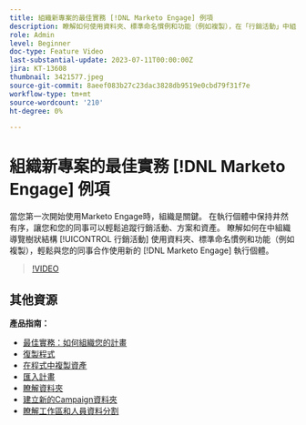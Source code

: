 ```yaml
---
title: 組織新專案的最佳實務 [!DNL Marketo Engage] 例項
description: 瞭解如何使用資料夾、標準命名慣例和功能（例如複製），在「行銷活動」中組織導覽樹狀結構，以便在新的Marketo Engage執行個體中輕鬆與同事合作。
role: Admin
level: Beginner
doc-type: Feature Video
last-substantial-update: 2023-07-11T00:00:00Z
jira: KT-13608
thumbnail: 3421577.jpeg
source-git-commit: 8aeef083b27c23dac3828db9519e0cbd79f31f7e
workflow-type: tm+mt
source-wordcount: '210'
ht-degree: 0%

---
```



# 組織新專案的最佳實務 [!DNL Marketo Engage] 例項

當您第一次開始使用Marketo Engage時，組織是關鍵。 在執行個體中保持井然有序，讓您和您的同事可以輕鬆追蹤行銷活動、方案和資產。 瞭解如何在中組織導覽樹狀結構 [!UICONTROL 行銷活動] 使用資料夾、標準命名慣例和功能（例如複製），輕鬆與您的同事合作使用新的 [!DNL Marketo Engage] 執行個體。 

>[!VIDEO](https://video.tv.adobe.com/v/3421577/?learn=on)

## 其他資源

**產品指南：**

* [最佳實務：如何組織您的計畫](https://experienceleague.adobe.com/docs/marketo/using/product-docs/core-marketo-concepts/programs/working-with-programs/best-practice-how-to-organize-your-programs.html)
* [復製程式](https://experienceleague.adobe.com/docs/marketo/using/product-docs/core-marketo-concepts/programs/working-with-programs/clone-a-program.html)
* [在程式中複製資產](https://experienceleague.adobe.com/docs/marketo/using/product-docs/core-marketo-concepts/programs/working-with-programs/clone-an-asset-in-a-program.html)
* [匯入計畫](https://experienceleague.adobe.com/docs/marketo/using/product-docs/core-marketo-concepts/programs/working-with-programs/import-a-program.html)
* [瞭解資料夾](https://experienceleague.adobe.com/docs/marketo/using/product-docs/core-marketo-concepts/miscellaneous/understanding-folders.html)
* [建立新的Campaign資料夾](https://experienceleague.adobe.com/docs/marketo/using/product-docs/core-marketo-concepts/miscellaneous/create-new-campaign-folder.html)
* [瞭解工作區和人員資料分割](https://experienceleague.adobe.com/docs/marketo/using/product-docs/administration/workspaces-and-person-partitions/understanding-workspaces-and-person-partitions.html)
